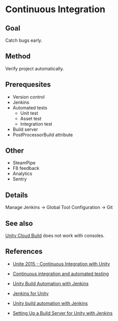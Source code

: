 # Continuous Integration

## Goal
Catch bugs early.

## Method
Verify project automatically.

## Prerequesites
- Version control
- Jenkins
- Automated tests
  - Unit test
  - Asset test
  - Integration test
- Build server
- PostProcessorBuild attribute

## Other
- SteamPipe
- F8 feedback
- Analytics
- Sentry

## Details
Manage Jenkins -> Global Tool Configuration -> Git

## See also
[Unity Cloud Build](https://unity3d.com/unity/features/cloud-build) does not work with consoles.

## References

- [Unite 2015 - Continuous Integration with Unity](https://www.youtube.com/watch?v=kSXomLkMR68)
- [Continuous integration and automated testing](http://itmattersgames.com/2019/02/18/continuous-integration-and-automated-testing/)
- [Unity Build Automation with Jenkins](https://smashriot.com/unity-build-automation-with-jenkins/)
- [Jenkins for Unity](https://github.com/CarlHalstead/Jenkins-for-Unity)
- [Unity build automation with Jenkins](https://benhoffman.tech/general/2018/07/12/unity-build-automation-with-jenkins.html)


- [Setting Up a Build Server for Unity with Jenkins](https://www.youtube.com/watch?v=4J3SmhGxO1Y)
